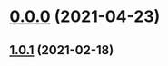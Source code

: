 # [0.0.0](https://github.com/AlexRogalskiy/javascript-patterns/compare/v1.0.1...v0.0.0) (2021-04-23)



## [1.0.1](https://github.com/AlexRogalskiy/javascript-patterns/compare/1.0.1...v1.0.1) (2021-02-18)



